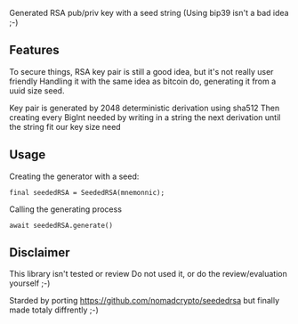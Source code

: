 <!--
This README describes the package. If you publish this package to pub.dev,
this README's contents appear on the landing page for your package.

For information about how to write a good package README, see the guide for
[writing package pages](https://dart.dev/guides/libraries/writing-package-pages).

For general information about developing packages, see the Dart guide for
[creating packages](https://dart.dev/guides/libraries/create-library-packages)
and the Flutter guide for
[developing packages and plugins](https://flutter.dev/developing-packages).
-->

Generated RSA pub/priv key with a seed string (Using bip39 isn't a bad idea ;-)

## Features

To secure things, RSA key pair is still a good idea, but it's not really user friendly
Handling it with the same idea as bitcoin do, generating it from a uuid size seed.

Key pair is generated by 2048 deterministic derivation using sha512
Then creating every BigInt needed by writing in a string the next derivation until the string fit our key size need

## Usage

Creating the generator with a seed:
~~~
final seededRSA = SeededRSA(mnemonnic);
~~~

Calling the generating process
~~~
await seededRSA.generate()
~~~

## Disclaimer

This library isn't tested or review
Do not used it, or do the review/evaluation yourself ;-)

Starded by porting https://github.com/nomadcrypto/seededrsa but finally made totaly diffrently ;-)
